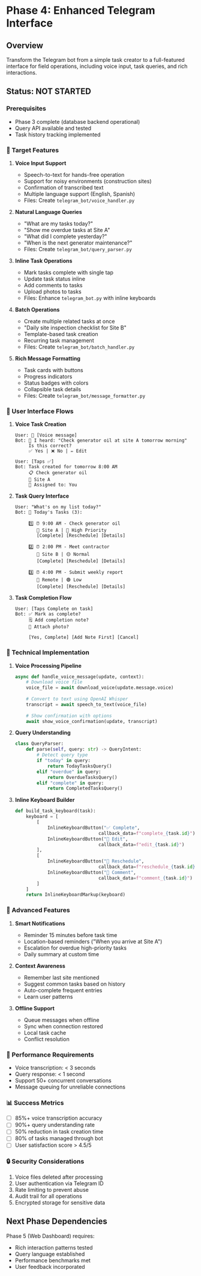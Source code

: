 # Phase 4: Enhanced Telegram Interface

## Overview
Transform the Telegram bot from a simple task creator to a full-featured interface for field operations, including voice input, task queries, and rich interactions.

## Status: NOT STARTED

### Prerequisites
- Phase 3 complete (database backend operational)
- Query API available and tested
- Task history tracking implemented

### 🎯 Target Features

1. **Voice Input Support**
   - Speech-to-text for hands-free operation
   - Support for noisy environments (construction sites)
   - Confirmation of transcribed text
   - Multiple language support (English, Spanish)
   - Files: Create `telegram_bot/voice_handler.py`

2. **Natural Language Queries**
   - "What are my tasks today?"
   - "Show me overdue tasks at Site A"
   - "What did I complete yesterday?"
   - "When is the next generator maintenance?"
   - Files: Create `telegram_bot/query_parser.py`

3. **Inline Task Operations**
   - Mark tasks complete with single tap
   - Update task status inline
   - Add comments to tasks
   - Upload photos to tasks
   - Files: Enhance `telegram_bot.py` with inline keyboards

4. **Batch Operations**
   - Create multiple related tasks at once
   - "Daily site inspection checklist for Site B"
   - Template-based task creation
   - Recurring task management
   - Files: Create `telegram_bot/batch_handler.py`

5. **Rich Message Formatting**
   - Task cards with buttons
   - Progress indicators
   - Status badges with colors
   - Collapsible task details
   - Files: Create `telegram_bot/message_formatter.py`

### 📱 User Interface Flows

1. **Voice Task Creation**
   ```
   User: 🎤 [Voice message]
   Bot: 🎯 I heard: "Check generator oil at site A tomorrow morning"
        Is this correct?
        ✅ Yes | ❌ No | ✏️ Edit
   
   User: [Taps ✅]
   Bot: Task created for tomorrow 8:00 AM
        📋 Check generator oil
        📍 Site A
        👤 Assigned to: You
   ```

2. **Task Query Interface**
   ```
   User: "What's on my list today?"
   Bot: 📅 Today's Tasks (3):
        
        1️⃣ ⏰ 9:00 AM - Check generator oil
           📍 Site A | 🔴 High Priority
           [Complete] [Reschedule] [Details]
        
        2️⃣ ⏰ 2:00 PM - Meet contractor
           📍 Site B | 🟡 Normal
           [Complete] [Reschedule] [Details]
        
        3️⃣ ⏰ 4:00 PM - Submit weekly report
           📍 Remote | 🟢 Low
           [Complete] [Reschedule] [Details]
   ```

3. **Task Completion Flow**
   ```
   User: [Taps Complete on task]
   Bot: ✅ Mark as complete?
        🗒️ Add completion note?
        📸 Attach photo?
        
        [Yes, Complete] [Add Note First] [Cancel]
   ```

### 🔧 Technical Implementation

1. **Voice Processing Pipeline**
   ```python
   async def handle_voice_message(update, context):
       # Download voice file
       voice_file = await download_voice(update.message.voice)
       
       # Convert to text using OpenAI Whisper
       transcript = await speech_to_text(voice_file)
       
       # Show confirmation with options
       await show_voice_confirmation(update, transcript)
   ```

2. **Query Understanding**
   ```python
   class QueryParser:
       def parse(self, query: str) -> QueryIntent:
           # Detect query type
           if "today" in query:
               return TodayTasksQuery()
           elif "overdue" in query:
               return OverdueTasksQuery()
           elif "complete" in query:
               return CompletedTasksQuery()
   ```

3. **Inline Keyboard Builder**
   ```python
   def build_task_keyboard(task):
       keyboard = [
           [
               InlineKeyboardButton("✅ Complete", 
                                  callback_data=f"complete_{task.id}"),
               InlineKeyboardButton("📝 Edit", 
                                  callback_data=f"edit_{task.id}")
           ],
           [
               InlineKeyboardButton("🔄 Reschedule", 
                                  callback_data=f"reschedule_{task.id}"),
               InlineKeyboardButton("💬 Comment", 
                                  callback_data=f"comment_{task.id}")
           ]
       ]
       return InlineKeyboardMarkup(keyboard)
   ```

### 🎯 Advanced Features

1. **Smart Notifications**
   - Reminder 15 minutes before task time
   - Location-based reminders ("When you arrive at Site A")
   - Escalation for overdue high-priority tasks
   - Daily summary at custom time

2. **Context Awareness**
   - Remember last site mentioned
   - Suggest common tasks based on history
   - Auto-complete frequent entries
   - Learn user patterns

3. **Offline Support**
   - Queue messages when offline
   - Sync when connection restored
   - Local task cache
   - Conflict resolution

### 🧪 Performance Requirements
- Voice transcription: < 3 seconds
- Query response: < 1 second
- Support 50+ concurrent conversations
- Message queuing for unreliable connections

### 📊 Success Metrics
- [ ] 85%+ voice transcription accuracy
- [ ] 90%+ query understanding rate
- [ ] 50% reduction in task creation time
- [ ] 80% of tasks managed through bot
- [ ] User satisfaction score > 4.5/5

### 🔒 Security Considerations
1. Voice files deleted after processing
2. User authentication via Telegram ID
3. Rate limiting to prevent abuse
4. Audit trail for all operations
5. Encrypted storage for sensitive data

## Next Phase Dependencies
Phase 5 (Web Dashboard) requires:
- Rich interaction patterns tested
- Query language established
- Performance benchmarks met
- User feedback incorporated